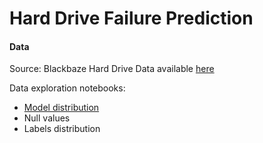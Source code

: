 # Hard Drive Failure Prediction

#### Data
Source: Blackbaze Hard Drive Data available [here](https://www.backblaze.com/b2/hard-drive-test-data.html)

Data exploration notebooks: 
* [Model distribution](https://github.com/FranciscaAlliende/hardrivefailureprediction/blob/main/Data_Exploration_Models.ipynb)
* Null values
* Labels distribution
